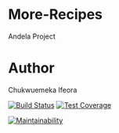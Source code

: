 # More-Recipes
Andela Project

# Author
Chukwuemeka Ifeora


[![Build Status](https://travis-ci.org/Emyboy/More-Recipes.svg?branch=develop)](https://travis-ci.org/Emyboy/More-Recipes)
[![Test Coverage](https://api.codeclimate.com/v1/badges/a99a88d28ad37a79dbf6/test_coverage)](https://codeclimate.com/github/codeclimate/codeclimate/test_coverage)


[![Maintainability](https://api.codeclimate.com/v1/badges/a99a88d28ad37a79dbf6/maintainability)](https://codeclimate.com/github/codeclimate/codeclimate/maintainability)
